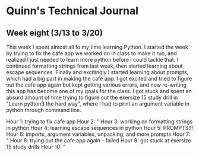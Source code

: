 # Quinn's Technical Journal

## Week eight (3/13 to 3/20)

This week I spent almost all fo my time learning Python.  I started the week by trying to fix the cafe app we worked on in class to make it run,  and realized I just needed to learn more python before I could tackle that.  I continued formatting strings from last week,  then started learning about escape sequences.  Finally and excitingly I started learning about prompts,  which had a big part in making the cafe app.  I got excited and tried to figure out the cafe app again but kept getting various errors,  and now re-writing this app has become one of my goals for the class.  I got stuck and spent an absurd amount of time trying to figure out the exersize 15 study drill in "Learn python3 the hard way",  where I had to print an argument variable in python through command line.

Hour 1:  trying to fix cafe app
Hour 2:  "
Hour 3:  working on formatting strings in python
Hour 4:  learning escape sequences in python
Hour 5:  PROMPTS!!!
Hour 6:  imports, argument variables, unpacking, and more prompts
Hour 7:  "
Hour 8:  trying out the cafe app again - failed
Hour 9:  got stuck at exersize 15 study drills
Hour 10:  "